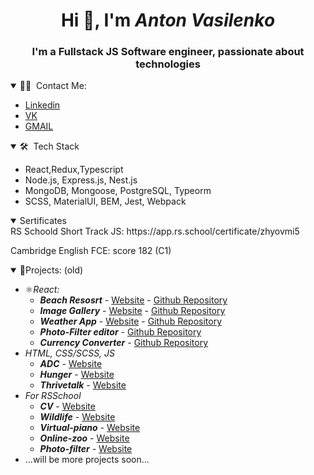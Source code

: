 <h1 align="center">Hi 👋, I'm <i>Anton Vasilenko</i></h1>
<h3 align="center">I'm a Fullstack JS Software engineer, passionate about technologies</h3>

<details open>
<summary> 🤝🏻 &nbsp;Contact Me: </summary>
  
  - [Linkedin](https://www.linkedin.com/in/anton-vasilenko/)
  - [VK](https://vk.com/anton.vasilenko)
  - [GMAIL](mailto:anton.vasilenko00@gmail.com)
</details>

<details open>
<summary> 🛠 &nbsp;Tech Stack </summary>

  - React,Redux,Typescript
  - Node.js, Express.js, Nest.js
  - MongoDB, Mongoose, PostgreSQL, Typeorm
  - SCSS, MaterialUI, BEM, Jest, Webpack
</details>

<details open>
<summary>Sertificates</summary>
  RS Schoold Short Track JS: https://app.rs.school/certificate/zhyovmi5
  
  Cambridge English FCE: score 182 (C1)
</details>


<details open>
  
<summary>💼Projects: (old)</summary>
  
  - ⚛️*React:*
    * ***Beach Resosrt*** - [Website](https://antonvasilenko00.github.io/react-beach-resort/#/) - [Github Repository](https://github.com/AntonVasilenko00/react-beach-resort)
    * ***Image Gallery*** - [Website](https://antonvasilenko00.github.io/react-tailwind-img-gallery/) - [Github Repository](https://github.com/AntonVasilenko00/react-tailwind-img-gallery)
    * ***Weather App*** - [Website](https://antonvasilenko00.github.io/weather-app/) - [Github Repository](https://github.com/AntonVasilenko00/weather-app)
    * ***Photo-Filter editor*** - [Github Repository](https://github.com/AntonVasilenko00/photo-editor)
    * ***Currency Converter*** - [Github Repository](https://github.com/AntonVasilenko00/currency-conversion)
  - *HTML, CSS/SCSS, JS*
    * ***ADC*** - [Website](https://antonvasilenko00.github.io/ADC/)
    * ***Hunger*** - [Website](https://antonvasilenko00.github.io/Hunger/)
    * ***Thrivetalk*** - [Website](https://antonvasilenko00.github.io/Thrivetalk-landing-page/)
  - *For RSSchool*
    * ***CV*** - [Website](https://antonvasilenko00.github.io/rsschool-cv/)
    * ***Wildlife*** - [Website](https://antonvasilenko00-wildlife.netlify.app/)
    * ***Virtual-piano*** - [Website](https://rolling-scopes-school.github.io/antonvasilenko00-JSFE2021Q1/virtual-piano/)
    * ***Online-zoo*** - [Website](https://rolling-scopes-school.github.io/antonvasilenko00-JSFE2021Q1/online-zoo/)
    * ***Photo-filter*** - [Website](https://rolling-scopes-school.github.io/antonvasilenko00-JSFE2021Q1/photo-filter/)
  - ...will be more projects soon...

</details>

